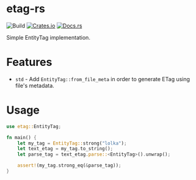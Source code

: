etag-rs
====================

![Build](https://github.com/DoumanAsh/etag-rs/workflows/Rust/badge.svg?branch=master)
[![Crates.io](https://img.shields.io/crates/v/etag.svg)](https://crates.io/crates/etag)
[![Docs.rs](https://docs.rs/etag/badge.svg)](https://docs.rs/etag)

Simple EntityTag implementation.

# Features

- `std` - Add `EntityTag::from_file_meta` in order to generate ETag using file's metadata.

# Usage

```rust
use etag::EntityTag;

fn main() {
    let my_tag = EntityTag::strong("lolka");
    let text_etag = my_tag.to_string();
    let parse_tag = text_etag.parse::<EntityTag>().unwrap();

    assert!(my_tag.strong_eq(&parse_tag));
}
```
